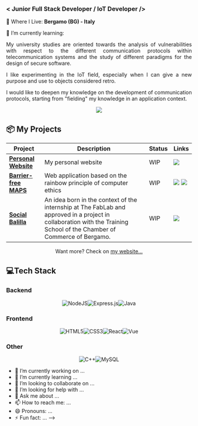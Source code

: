 ### < Junior Full Stack Developer / IoT Developer />
📍 Where I Live: **Bergamo (BG) - Italy**

🌱 I’m currently learning:

<div align="justify">

My university studies are oriented towards the analysis of vulnerabilities with respect to the different communication protocols within telecommunication systems and the study of different paradigms for the design of secure software.

I like experimenting in the IoT field, especially when I can give a new purpose and use to objects considered retro.

I would like to deepen my knowledge on the development of communication protocols, starting from "fielding" my knowledge in an application context.

</div>
  
<div align="center">
  
[![](https://img.shields.io/badge/-Linkedin-informational?style=for-the-badge&logo=linkedin&logoColor=white&color=2867B2)](https://www.linkedin.com/in/damiano-maria-recupero-26b336172/)

</div>

## 📦 My Projects
| Project | Description  | Status | Links  | 
|--------------|---|---|---|
| [**Personal Website**](http://damianomariarecupero.hostinggratis.it/) |  My personal website |  WIP | [![](https://img.shields.io/badge/-🌎-informational?style=flat&logoColor=black&color=white)](http://damianomariarecupero.hostinggratis.it/) |
| [**Barrier-free MAPS**](https://github.com/damianomariarecupero/barrier_free_maps)             |  Web application based on the rainbow principle of computer ethics  |  WIP |[![](https://img.shields.io/badge/-🌎-informational?style=flat&logoColor=black&color=white)](https://barrier-free-maps.firebaseapp.com/) [![](https://img.shields.io/badge/--informational?style=flat&logo=github&logoColor=black&color=white)](https://github.com/damianomariarecupero/barrier_free_maps)|
| [**Social Balilla**](http://damianomariarecupero.hostinggratis.it/SocialBalilla.pdf)             | An idea born in the context of the internship at The FabLab and approved in a project in collaboration with the Training School of the Chamber of Commerce of Bergamo.  |  WIP |[![](https://img.shields.io/badge/-🌎-informational?style=flat&logoColor=black&color=white)](http://damianomariarecupero.hostinggratis.it/SocialBalilla.pdf)    |



<div align="center">

Want more? Check on [my website...](http://damianomariarecupero.hostinggratis.it/)

</div>

## 💻Tech Stack
### Backend

<div align="center">

![NodeJS](https://img.shields.io/badge/node.js-6DA55F?style=for-the-badge&logo=node.js&logoColor=white)![Express.js](https://img.shields.io/badge/express.js-%23404d59.svg?style=for-the-badge&logo=express&logoColor=%2361DAFB)![Java](https://img.shields.io/badge/java-%23ED8B00.svg?style=for-the-badge&logo=java&logoColor=white)

</div>

### Frontend

<div align="center">

![HTML5](https://img.shields.io/badge/html5-%23E34F26.svg?style=for-the-badge&logo=html5&logoColor=white)![CSS3](https://img.shields.io/badge/css3-%231572B6.svg?style=for-the-badge&logo=css3&logoColor=white)![React](https://img.shields.io/badge/react-%2320232a.svg?style=for-the-badge&logo=react&logoColor=%2361DAFB)![Vue](https://img.shields.io/badge/Vue.js-35495E?style=for-the-badge&logo=vuedotjs&logoColor=4FC08D)

</div>

### Other
<div align="center">
  
![C++](https://img.shields.io/badge/C%2B%2B-00599C?style=for-the-badge&logo=c%2B%2B&logoColor=white)![MySQL](https://img.shields.io/badge/MySQL-00000F?style=for-the-badge&logo=mysql&logoColor=white)

</div>

- 🔭 I’m currently working on ...
- 🌱 I’m currently learning ...
- 👯 I’m looking to collaborate on ...
- 🤔 I’m looking for help with ...
- 💬 Ask me about ...
- 📫 How to reach me: ...
- 😄 Pronouns: ...
- ⚡ Fun fact: ...
-->
